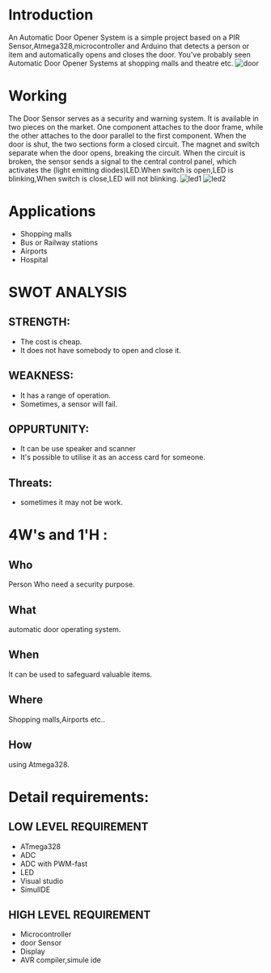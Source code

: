 # Introduction
 An Automatic Door Opener System is a simple project based on a PIR Sensor,Atmega328,microcontroller and Arduino that detects a person or item and automatically opens    and closes the door. You've probably seen Automatic Door Opener Systems at shopping malls and theatre etc.
 ![door](https://user-images.githubusercontent.com/101053082/164519881-2cec57f9-9986-4bc9-938d-421db444f290.jpg)
# Working
 The Door Sensor serves as a security and warning system. It is available in two pieces on the market. One component attaches to the door frame, while the other attaches to the door parallel to the first component. When the door is shut, the two sections form a closed circuit. The magnet and switch separate when the door opens, breaking the circuit. When the circuit is broken, the sensor sends a signal to the central control panel, which activates the (light emitting diodes)LED.When switch is open,LED is blinking,When switch is close,LED will not blinking.
           ![led1](https://user-images.githubusercontent.com/101053082/164521120-15acd92b-cf87-4959-b08d-79ece31490cc.jpg)
          ![led2](https://user-images.githubusercontent.com/101053082/164521909-660ea8e3-bca0-4106-9db3-442eac2b5883.jpg)
# Applications
 * Shopping malls
 * Bus or Railway stations
 * Airports
 * Hospital
# SWOT ANALYSIS
 ## STRENGTH:
  * The cost is cheap.
  * It does not have somebody to open and close it.
  ## WEAKNESS:
  * It has a range of operation.
  * Sometimes, a sensor will fail.
  ## OPPURTUNITY:
  * It can be use speaker and scanner
  * It's possible to utilise it as an access card for someone.
  ## Threats:
  * sometimes it may not be work.
# 4W's and 1'H :
## Who
 Person Who need a security purpose.
## What
  automatic door operating system.
## When
 It can be used to safeguard valuable items.
## Where
  Shopping malls,Airports etc..
## How
  using Atmega328.
# Detail requirements:
## LOW LEVEL REQUIREMENT
* ATmega328
*	ADC
* ADC with PWM-fast
*	LED
* Visual studio
* SimulIDE
## HIGH LEVEL REQUIREMENT
* Microcontroller
* door Sensor
* Display
* AVR compiler,simule ide
